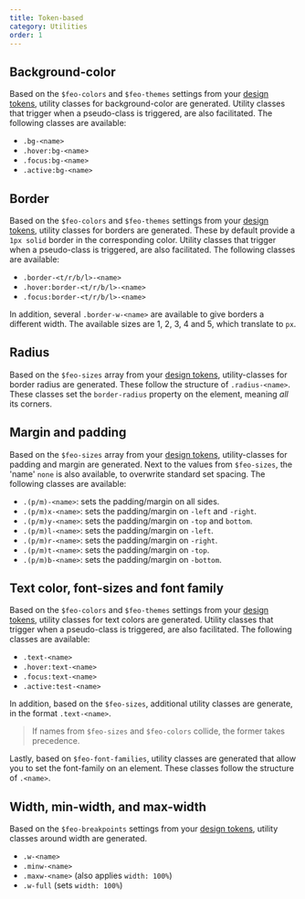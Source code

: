 ```yaml
---
title: Token-based
category: Utilities
order: 1
---
```


## Background-color

Based on the `$feo-colors` and `$feo-themes` settings from your [design tokens](/themes), utility classes for background-color are generated. Utility classes that trigger when a pseudo-class is triggered, are also facilitated. The following classes are available:

- `.bg-<name>`
- `.hover:bg-<name>`
- `.focus:bg-<name>`
- `.active:bg-<name>`

## Border

Based on the `$feo-colors` and `$feo-themes` settings from your [design tokens](/themes), utility classes for borders are generated. These by default provide a `1px solid` border in the corresponding color. Utility classes that trigger when a pseudo-class is triggered, are also facilitated. The following classes are available:

- `.border-<t/r/b/l>-<name>`
- `.hover:border-<t/r/b/l>-<name>`
- `.focus:border-<t/r/b/l>-<name>`

In addition, several `.border-w-<name>` are available to give borders a different width. The available sizes are 1, 2, 3, 4 and 5, which translate to `px`.

## Radius

Based on the `$feo-sizes` array from your [design tokens](/themes), utility-classes for border radius are generated. These follow the structure of `.radius-<name>`. These classes set the `border-radius` property on the element, meaning _all_ its corners.

## Margin and padding

Based on the `$feo-sizes` array from your [design tokens](/themes), utility-classes for padding and margin are generated. Next to the values from `$feo-sizes`, the 'name' `none` is also available, to overwrite standard set spacing. The following classes are available:

- `.(p/m)-<name>`: sets the padding/margin on all sides.
- `.(p/m)x-<name>`: sets the padding/margin on `-left` and `-right`.
- `.(p/m)y-<name>`: sets the padding/margin on `-top` and `bottom`.
- `.(p/m)l-<name>`: sets the padding/margin on `-left`.
- `.(p/m)r-<name>`: sets the padding/margin on `-right`.
- `.(p/m)t-<name>`: sets the padding/margin on `-top`.
- `.(p/m)b-<name>`: sets the padding/margin on `-bottom`.

## Text color, font-sizes and font family

Based on the `$feo-colors` and `$feo-themes` settings from your [design tokens](/themes), utility classes for text colors are generated. Utility classes that trigger when a pseudo-class is triggered, are also facilitated. The following classes are available:

- `.text-<name>`
- `.hover:text-<name>`
- `.focus:text-<name>`
- `.active:test-<name>`

In addition, based on the `$feo-sizes`, additional utility classes are generate, in the format `.text-<name>`.

> If names from `$feo-sizes` and `$feo-colors` collide, the former takes precedence.

Lastly, based on `$feo-font-families`, utility classes are generated that allow you to set the font-family on an element. These classes follow the structure of `.<name>`.

## Width, min-width, and max-width

Based on the `$feo-breakpoints` settings from your [design tokens](/themes), utility classes around width are generated.

- `.w-<name>`
- `.minw-<name>`
- `.maxw-<name>` (also applies `width: 100%`)
- `.w-full` (sets `width: 100%`)
